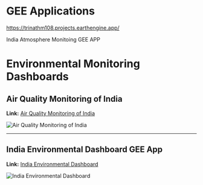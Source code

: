 # GEE Applications

https://trinathm108.projects.earthengine.app/

India Atmosphere Monitoing GEE APP

# Environmental Monitoring Dashboards

## Air Quality Monitoring of India

**Link:** [Air Quality Monitoring of India](https://trinath27071988.users.earthengine.app/view/air-quality-monitoring-of-india)

![Air Quality Monitoring of India](https://trinathm108.projects.earthengine.app/view/earth-atmosphere-monitoring-of-india)

---

## India Environmental Dashboard GEE App

**Link:** [India Environmental Dashboard](https://trinathm108.projects.earthengine.app/view/india-environmental-dashboard)

![India Environmental Dashboard](https://trinathm108.projects.earthengine.app/view/india-environmental-dashboard)
